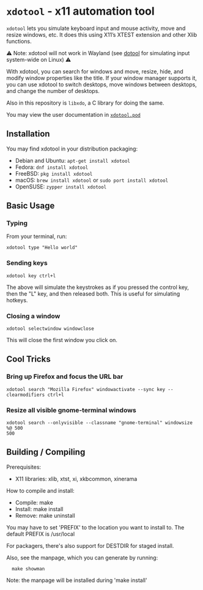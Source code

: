 # `xdotool` - x11 automation tool

`xdotool` lets you simulate keyboard input and mouse activity, move and resize windows, etc. It does this using X11’s XTEST extension and other Xlib functions.

⚠ Note: xdotool will not work in Wayland (see [dotool](https://git.sr.ht/~geb/dotool) for simulating input system-wide on Linux) ⚠

With xdotool, you can search for windows and move, resize, hide, and modify
window properties like the title. If your window manager supports it, you can
use xdotool to switch desktops, move windows between desktops, and change the
number of desktops.

Also in this repository is `libxdo`, a C library for doing the same.

You may view the user documentation in [`xdotool.pod`](https://github.com/jordansissel/xdotool/blob/master/xdotool.pod)

## Installation

You may find xdotool in your distribution packaging:

* Debian and Ubuntu: `apt-get install xdotool`
* Fedora: `dnf install xdotool`
* FreeBSD: `pkg install xdotool`
* macOS: `brew install xdotool` or `sudo port install xdotool`
* OpenSUSE: `zypper install xdotool`

## Basic Usage

### Typing

From your terminal, run:

```
xdotool type "Hello world"
```

### Sending keys

```
xdotool key ctrl+l
```

The above will simulate the keystrokes as if you pressed the control key, then the "L" key, and then released both. This is useful for simulating hotkeys.

### Closing a window

```
xdotool selectwindow windowclose
```

This will close the first window you click on.

## Cool Tricks

### Bring up Firefox and focus the URL bar

```
xdotool search "Mozilla Firefox" windowactivate --sync key --clearmodifiers ctrl+l
```

### Resize all visible gnome-terminal windows

```
xdotool search --onlyvisible --classname "gnome-terminal" windowsize %@ 500
500
```

## Building / Compiling

Prerequisites:
* X11 libraries: xlib, xtst, xi, xkbcommon, xinerama

How to compile and install:

* Compile: make
* Install: make install
* Remove: make uninstall

You may have to set 'PREFIX' to the location you want to install to. 
The default PREFIX is /usr/local

For packagers, there's also support for DESTDIR for staged install.

Also, see the manpage, which you can generate by running:

```
  make showman
```

Note: the manpage will be installed during 'make install'



